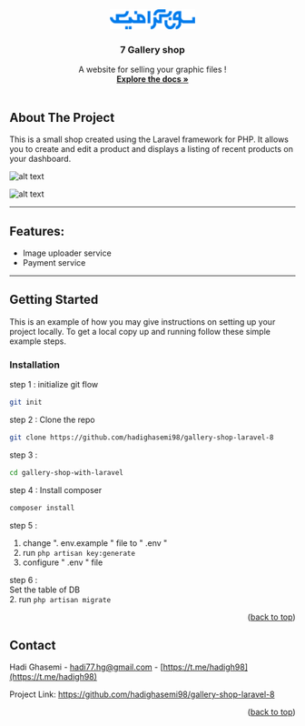 
<div id="top"></div>

<!-- PROJECT SHIELDS -->
<!--
*** I'm using markdown "reference style" links for readability.
*** Reference links are enclosed in brackets [ ] instead of parentheses ( ).
*** See the bottom of this document for the declaration of the reference variables
*** for contributors-url, forks-url, etc. This is an optional, concise syntax you may use.
*** https://www.markdownguide.org/basic-syntax/#reference-style-links
-->
<div align="center">
    <img src="logo-01.png" alt="Logo" width="150" height="35">
  <h3 align="center"> 7 Gallery shop</h3>
</div>
  <p align="center">
    A website for selling your graphic files !
    <br />
    <a href="https://github.com/hadighasemi98/gallery-shop-laravel-8"><strong>Explore the docs »</strong></a>
    <br />
    <br />
    
  </p>
</div>

<!-- ABOUT THE PROJECT -->
## About The Project

This is a small shop created using the Laravel framework for PHP. It allows you to create and edit a product and displays a listing of recent products on your dashboard.

![alt text](https://github.com/hadighasemi98/gallery-shop-laravel-8/blob/main/screenShot.jpg?raw=true)

![alt text](https://github.com/hadighasemi98/gallery-shop-laravel-8/blob/main/screenShot%20-%20cms.jpg?raw=true)

-----
<a name="item1"></a>
## Features:
* Image uploader service
* Payment service
-----

<!-- GETTING STARTED -->
## Getting Started

This is an example of how you may give instructions on setting up your project locally.
To get a local copy up and running follow these simple example steps.

### Installation


step 1 :
initialize git flow

```sh
git init 
```

step 2 : 
Clone the repo
   ```sh
   git clone https://github.com/hadighasemi98/gallery-shop-laravel-8
   ```
   
   step 3 : 
   ```sh
   cd gallery-shop-with-laravel
   ```
   
step 4 : 
Install composer
   ```sh
   composer install
   ```
   
step 5 : 

 1. change ". env.example " file to " .env " 
 2. run  ``` php artisan key:generate    ```
 3. configure " .env " file

step 6 :</br>
Set the table of DB </br>
 2. run  ``` php artisan migrate    ```

   
<p align="right">(<a href="#top">back to top</a>)</p>

<!-- CONTACT -->
## Contact

Hadi Ghasemi - hadi77.hg@gmail.com - [https://t.me/hadigh98](https://t.me/hadigh98)

Project Link: https://github.com/hadighasemi98/gallery-shop-laravel-8

<p align="right">(<a href="#top">back to top</a>)</p>





